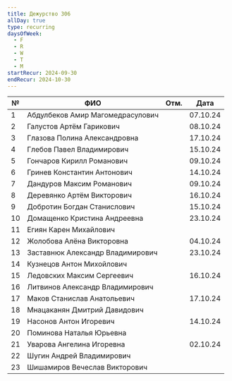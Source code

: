 ```yaml
---
title: Дежурство 306
allDay: true
type: recurring
daysOfWeek:
  - F
  - R
  - W
  - T
  - M
startRecur: 2024-09-30
endRecur: 2024-10-30
---
```

| №   | ФИО                              | Отм. |   Дата   |
| --- | -------------------------------- | :--: | :------: |
| 1   | Абдулбеков Амир Магомедрасулович |      | 07.10.24 |
| 2   | Галустов Артём Гарикович         |      | 08.10.24 |
| 3   | Глазова Полина Александровна     |      | 17.10.24 |
| 4   | Глебов Павел Владимирович        |      | 15.10.24 |
| 5   | Гончаров Кирилл Романович        |      | 09.10.24 |
| 6   | Гринев Константин Антонович      |      | 14.10.24 |
| 7   | Дандуров Максим Романович        |      | 09.10.24 |
| 8   | Деревянко Артём Викторович       |      | 16.10.24 |
| 9   | Добротин Богдан Станислович      |      | 15.10.24 |
| 10  | Домащенко Кристина Андреевна     |      | 23.10.24 |
| 11  | Егиян Карен Михайлович           |      |          |
| 12  | Жолобова Алёна Викторовна        |      | 04.10.24 |
| 13  | Заставнюк Александр Владимирович |      | 23.10.24 |
| 14  | Кузнецов Антон Михойлович        |      |          |
| 15  | Ледовских Максим Сергеевич       |      | 16.10.24 |
| 16  | Литвинов Александр Владимирович  |      |          |
| 17  | Маков Станислав Анатольевич      |      | 17.10.24 |
| 18  | Мнацаканян Дмитрий Давидович     |      |          |
| 19  | Насонов Антон Игоревич           |      | 14.10.24 |
| 20  | Поминова Наталья Юрьевна         |      |          |
| 21  | Уварова Ангелина Игоревна        |      | 02.10.24 |
| 22  | Шугин Андрей Владимирович        |      |          |
| 23  | Шишамиров Вечеслав Викторович    |      |          |
